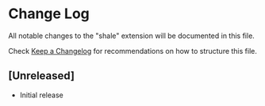 # Change Log

All notable changes to the "shale" extension will be documented in this file.

Check [Keep a Changelog](http://keepachangelog.com/) for recommendations on how to structure this file.

## [Unreleased]

- Initial release

